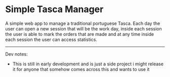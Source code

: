 # Simple Tasca Manager

A simple web app to manage a traditional portuguese Tasca. Each day the user can open a new session that will be the work day, inside each session the user is able to mark the orders that are made and at any time inside each session the user can access statistics.

----------

Dev notes:
- This is still in early development and is just a side project i might release it for anyone that somehow comes across this and wants to use it
